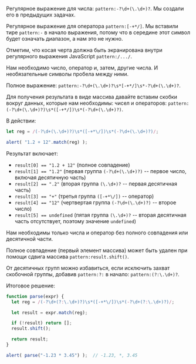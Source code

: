 Регулярное выражение для числа: `pattern:-?\d+(\.\d+)?`. Мы создали его в предыдущих задачах.

Регулярное выражение для оператора `pattern:[-+*/]`. Мы вставили тире `pattern:-` в начало выражения, потому что в середине этот символ будет означать диапазон, а нам это не нужно.

Отметим, что косая черта должна быть экранирована внутри регулярного выражения JavaScript `pattern:/.../`.

Нам необходимо число, оператор и, затем, другие числа. И необязательные символы пробела между ними.

Полное выражение: `pattern:-?\d+(\.\d+)?\s*[-+*/]\s*-?\d+(\.\d+)?`.

Для получения результата в виде массива давайте вставим скобки вокруг данных, которые нам необходимы: чисел и операторов: `pattern:(-?\d+(\.\d+)?)\s*([-+*/])\s*(-?\d+(\.\d+)?)`.

В действии:

```js run
let reg = /(-?\d+(\.\d+)?)\s*([-+*\/])\s*(-?\d+(\.\d+)?)/;

alert( "1.2 + 12".match(reg) );
```

Результат включает:

- `result[0] == "1.2 + 12"` (полное совпадение)
- `result[1] == "1.2"` (первая группа `(-?\d+(\.\d+)?)` -- первое число, включая десятичную часть)
- `result[2] == ".2"` (вторая группа `(\.\d+)?` -- первая десятичная часть)
- `result[3] == "+"` (третья группа `([-+*\/])` -- оператор)
- `result[4] == "12"` (чертвертая группа `(-?\d+(\.\d+)?)` -- второе число)
- `result[5] == undefined` (пятая группа `(\.\d+)?` -- вторая десятичная часть отсутствует, поэтому значение `undefined`)

Нам необходимы только числа и оператор без полного совпадения или десятичной части.

Полное совпадение (первый элемент массива) может быть удален при помощи сдвига массива `pattern:result.shift()`.

От десятичных групп можно избавиться, если исключить захват скобочной группы, добавив `pattern:?:` в начало: `pattern:(?:\.\d+)?`.

Итоговое решение:

```js run
function parse(expr) {
  let reg = /(-?\d+(?:\.\d+)?)\s*([-+*\/])\s*(-?\d+(?:\.\d+)?)/;

  let result = expr.match(reg);

  if (!result) return [];
  result.shift();

  return result;
}

alert( parse("-1.23 * 3.45") );  // -1.23, *, 3.45
```
